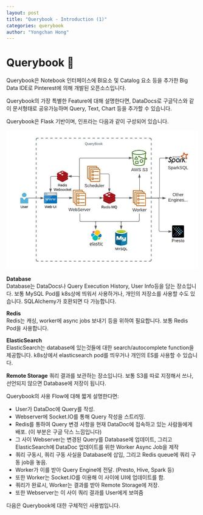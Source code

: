 ```yaml
---
layout: post
title: "Querybook - Introduction (1)"
categories: querybook
author: "Yongchan Hong"
---
```


# Querybook 📔

Querybook은 Notebook 인터페이스에 BI요소 및 Catalog 요소 등을 추가한 Big Data IDE로 Pinterest에 의해 개발된 오픈소스입니다.

Querybook의 가장 특별한 Feature에 대해 설명한다면, DataDocs로 구글닥스와 같이 문서형태로 공유가능하며 Query, Text, Chart 등을 추가할 수 있습니다.

Querybook은 Flask 기반이며, 인프라는 다음과 같이 구성되어 있습니다.

<p align="center">
    <img src="./images/querybook_infra.jpeg" alt="querybook_infra">
</p>

**Database**  
Database는 DataDocs나 Query Execution History, User Info등을 담는 장소입니다. 보통 MySQL Pod를 k8s상에 띄워서 사용하거나, 개인의 저장소를 사용할 수도 있습니다. SQLAlchemy가 호환되면 다 가능합니다.

**Redis**  
Redis는 캐싱, worker에 async jobs 보내기 등을 위하여 필요합니다. 보통 Redis Pod을 사용합니다.

**ElasticSearch**  
ElasticSearch는 database에 있는것들에 대한 search/autocomplete function을 제공합니다. k8s상에서 elasticsearch pod를 띄우거나 개인의 ES를 사용할 수 있습니다.

**Remote Storage** 
쿼리 결과를 보관하는 장소입니다. 보통 S3를 따로 지정해서 쓰나, 선언되지 않으면 Database에 저장이 됩니다.

Querybook의 사용 Flow에 대해 짧게 설명한다면:

-  User가 DataDoc에 Query를 작성.
- Webserver에 Socket.IO를 통해 Query 작성을 스트리밍.
- Redis를 통하여 Query 변경 사항을 현재 DataDoc에 접속하고 있는 사람들에게 배포. (이 부분은 구글 닥스 느낌입니다)
- 그 사이 Webserver는 변경된 Query를 Database에 업데이트, 그리고 ElasticSearch에 DataDoc 업데이트를 위한 Worker Async Job을 제작
- 쿼리 구동시, 쿼리 구동 사실을 Database에 삽입, 그리고 Redis queue에 쿼리 구동 job을 놓음.
- Worker가 이를 받아 Query Engine에 전달. (Presto, Hive, Spark 등)
- 또한 Worker는 Socket.IO를 이용해 이 사이에 UI에 업데이트를 함.
- 쿼리가 완료시, Worker는 결과를 받아 Remote Storage에 저장.
- 또한 Webserver는 이 사이 쿼리 결과를 User에게 보여줌

다음은 Querybook에 대한 구체적인 사용법입니다.